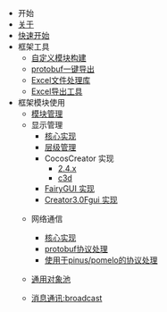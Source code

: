
* 开始
 * [关于](README.md)
 * [快速开始](quick-start.md)
* 框架工具
  * [自定义模块构建](packages/cli/README.md)
  * [protobuf一键导出](packages/egf-protobuf-cli/README.md)
  * [Excel文件处理库](tool-packages/excel2all/README.md)
  * [Excel导出工具](tool-packages/excel2all-cli/README.md)
* 框架模块使用
  * [模块管理](packages/core/README.md)
  * 显示管理
    * [核心实现](packages/display-ctrl/README.md)
    * [层级管理](packages/layer/README.md)
    * CocosCreator 实现
      * [2.4.x](packages/dpctrl-ccc/README.md)
      * [c3d](packages/dpctrl-c3d/README.md)
    * [FairyGUI 实现](packages/dpctrl-fgui/README.md)
    * [Creator3.0Fgui 实现](packages/dpctrl-fguicc/README.md)
  <!-- * Laya实现 -->
  <!-- * Egret实现 -->
  * 网络通信
    * [核心实现](packages/enet/README.md)
    * [protobuf协议处理](packages/enet-pbws/README.md)
    * [使用于pinus/pomelo的协议处理](packages/enet-pinus-pb/README.md)

  * [通用对象池](packages/obj-pool/README.md)
  
  * [消息通讯:broadcast](packages/broadcast/README.md)

  